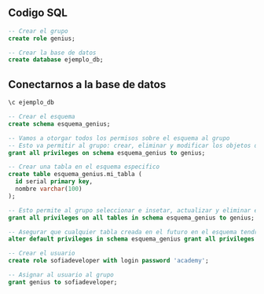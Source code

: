 ## Codigo SQL

```sql
-- Crear el grupo
create role genius;
```

```sql
-- Crear la base de datos
create database ejemplo_db;
```
## Conectarnos a la base de datos 

```sql
\c ejemplo_db
```
```sql
-- Crear el esquema
create schema esquema_genius;
```

```sql
-- Vamos a otorgar todos los permisos sobre el esquema al grupo
-- Esto va permitir al grupo: crear, eliminar y modificar los objetos del esquema
grant all privileges on schema esquema_genius to genius;
```


```sql
-- Crear una tabla en el esquema especifico
create table esquema_genius.mi_tabla (
  id serial primary key,
  nombre varchar(100)
);
```

```sql
-- Esto permite al grupo seleccionar e insetar, actualizar y eliminar en las tablas
grant all privileges on all tables in schema esquema_genius to genius;
```

```sql
-- Asegurar que cualquier tabla creada en el futuro en el esquema tendra los mismos permisos
alter default privileges in schema esquema_genius grant all privileges on tables to genius;
```

```sql
-- Crear el usuario
create role sofiadeveloper with login password 'academy';
```

```sql
-- Asignar al usuario al grupo
grant genius to sofiadeveloper;
```



